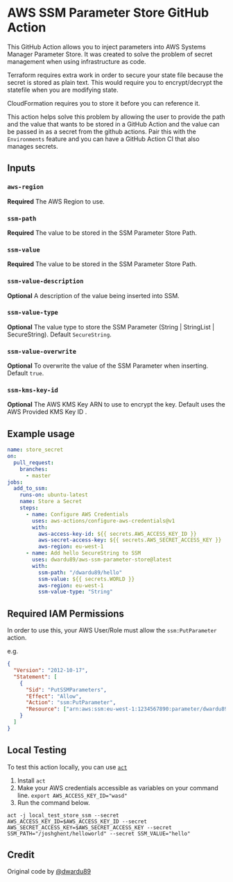 # AWS SSM Parameter Store GitHub Action

This GitHub Action allows you to inject parameters into AWS Systems Manager Parameter Store. It was created to solve the problem of secret management when using infrastructure as code.

Terraform requires extra work in order to secure your state file because the secret is stored as plain text. This would require you to encrypt/decrypt the statefile when you are modifying state.

CloudFormation requires you to store it before you can reference it.

This action helps solve this problem by allowing the user to provide the path and the value that wants to be stored in a GitHub Action and the value can be passed in as a secret from the github actions. Pair this with the `Environments` feature and you can have a GitHub Action CI that also manages secrets.

## Inputs

### `aws-region`

**Required** The AWS Region to use.

### `ssm-path`

**Required** The value to be stored in the SSM Parameter Store Path.

### `ssm-value`

**Required** The value to be stored in the SSM Parameter Store Path.

### `ssm-value-description`

**Optional** A description of the value being inserted into SSM.

### `ssm-value-type`

**Optional** The value type to store the SSM Parameter (String | StringList | SecureString). Default `SecureString`.

### `ssm-value-overwrite`

**Optional** To overwrite the value of the SSM Parameter when inserting. Default `true`.

### `ssm-kms-key-id`

**Optional** The AWS KMS Key ARN to use to encrypt the key. Default uses the AWS Provided KMS Key ID .

## Example usage

```yaml
name: store_secret
on:
  pull_request:
    branches:
      - master
jobs:
  add_to_ssm:
    runs-on: ubuntu-latest
    name: Store a Secret
    steps:
      - name: Configure AWS Credentials
        uses: aws-actions/configure-aws-credentials@v1
        with:
          aws-access-key-id: ${{ secrets.AWS_ACCESS_KEY_ID }}
          aws-secret-access-key: ${{ secrets.AWS_SECRET_ACCESS_KEY }}
          aws-region: eu-west-1
      - name: Add hello SecureString to SSM
        uses: dwardu89/aws-ssm-parameter-store@latest
        with:
          ssm-path: "/dwardu89/hello"
          ssm-value: ${{ secrets.WORLD }}
          aws-region: eu-west-1
          ssm-value-type: "String"
```

## Required IAM Permissions

In order to use this, your AWS User/Role must allow the `ssm:PutParameter` action.

e.g.

```json
{
  "Version": "2012-10-17",
  "Statement": [
    {
      "Sid": "PutSSMParameters",
      "Effect": "Allow",
      "Action": "ssm:PutParameter",
      "Resource": ["arn:aws:ssm:eu-west-1:1234567890:parameter/dwardu89/hello"]
    }
  ]
}
```

## Local Testing

To test this action locally, you can use [`act`](https://github.com/nektos/act)

1. Install `act`
2. Make your AWS credentials accessible as variables on your command line. `export AWS_ACCESS_KEY_ID="wasd"`
3. Run the command below.

```
act -j local_test_store_ssm --secret AWS_ACCESS_KEY_ID=$AWS_ACCESS_KEY_ID --secret AWS_SECRET_ACCESS_KEY=$AWS_SECRET_ACCESS_KEY --secret SSM_PATH="/joshghent/helloworld" --secret SSM_VALUE="hello"
```

## Credit

Original code by [@dwardu89](https://github.com/dwardu89)

